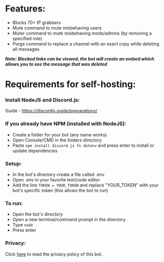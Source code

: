 # Features:
* Blocks 70+ IP grabbers
* Mute command to mute misbehaving users
* Muter command to mute misbehaving mods/admins (by removing a specified role)
* Purge command to replace a channel with an exact copy while deleting all messages

***Note: Blocked links can be viewed, the bot will create an embed which allows you to see the message that was deleted***

# Requirements for self-hosting:

### Install NodeJS and Discord.js:
Guide - https://discordjs.guide/preparations/

### If you already have NPM (installed with NodeJS):
* Create a folder for your bot (any name works)
* Open Console/CMD in the folders directory
* Paste `npm install discord.js fs dotenv` and press enter to install or update dependencies

### Setup:
* In the bot's directory create a file called .env
* Open .env in your favorite text/code editor
* Add the line `TOKEN = YOUR_TOKEN` and replace "YOUR_TOKEN" with your bot's specific token (this allows the bot to run)

### To run:
* Open the bot's directory
* Open a new terminal/command prompt in the directory
* Type `node .`
* Press enter

### Privacy:
Click [here](https://github.com/Cybo1927/Discord-Bot/blob/master/.github/privacy.md) to read the privacy policy of this bot.
